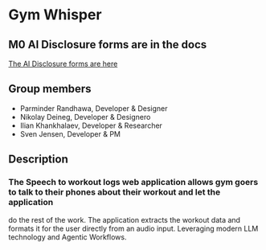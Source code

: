 # Gym Whisper

## M0 AI Disclosure forms are in the docs
[The AI Disclosure forms are here](docs/)

## Group members
 - Parminder Randhawa, Developer & Designer
 - Nikolay Deineg, Developer & Designero 
 - Ilian Khankhalaev, Developer & Researcher
 - Sven Jensen, Developer & PM

## Description
### The Speech to workout logs web application allows gym goers to talk to their phones about their workout and let the application
do the rest of the work. The application extracts the workout data and formats it for the user directly from an audio input. Leveraging modern LLM technology and Agentic Workflows.

